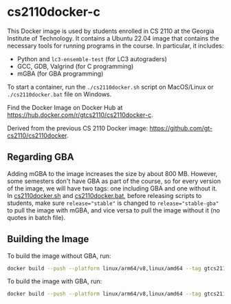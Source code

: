 # cs2110docker-c

This Docker image is used by students enrolled in CS 2110 at the Georgia Institute of Technology. It contains a Ubuntu 22.04 image that contains the necessary tools for running programs in the course. In particular, it includes:

- Python and `lc3-ensemble-test` (for LC3 autograders)
- GCC, GDB, Valgrind (for C programming)
- mGBA (for GBA programming)

To start a container, run the `./cs2110docker.sh` script on MacOS/Linux or `./cs2110docker.bat` file on Windows.

Find the Docker Image on Docker Hub at <https://hub.docker.com/r/gtcs2110/cs2110docker-c>.

Derived from the previous CS 2110 Docker image: <https://github.com/gt-cs2110/cs2110docker>.

## Regarding GBA

Adding mGBA to the image increases the size by about 800 MB. However, some semesters don't have GBA as part of the course, so for every version of the image, we will have two tags: one including GBA and one without it. In [cs2110docker.sh](cs2110docker.sh#L3) and [cs2110docker.bat](cs2110docker.bat#L4), before releasing scripts to students, make sure `release="stable"` is changed to `release="stable-gba"` to pull the image with mGBA, and vice versa to pull the image without it (no quotes in batch file).

## Building the Image

To build the image without GBA, run:

```sh
docker build --push --platform linux/arm64/v8,linux/amd64 --tag gtcs2110/cs2110docker-c:<insert version here> .
```

To build the image with GBA, run:

```sh
docker build --push --platform linux/arm64/v8,linux/amd64 --tag gtcs2110/cs2110docker-c:<insert version here>-gba -f gba.Dockerfile .
```
